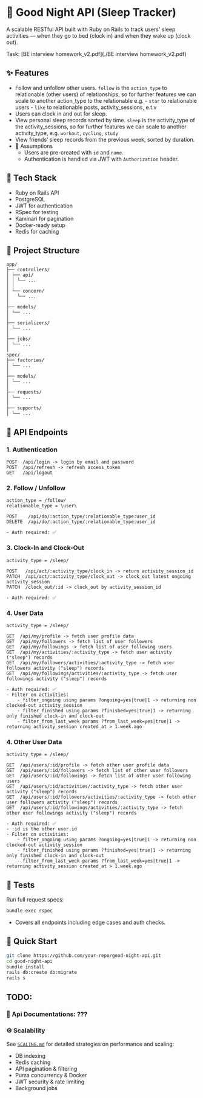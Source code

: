# 🌙 Good Night API (Sleep Tracker)

A scalable RESTful API built with Ruby on Rails to track users' sleep activities — when they go to bed (clock in) and when they wake up (clock out).

Task: [BE interview homework_v2.pdf](./BE interview homework_v2.pdf)

## ✨ Features

- Follow and unfollow other users.
  `follow` is the `action_type` to relationable (other users) of relationships,
  so for further features we can scale to another action_type to the relationable
  e.g. - `star` to relationable users - `like` to relationable posts, activity_sessions, e.t.v
- Users can clock in and out for sleep.
- View personal sleep records sorted by time.
  `sleep` is the activity_type of the activity_sessions,
  so for further features we can scale to another activity_type, e.g. `workout`, `cycling`, `study`
- View friends’ sleep records from the previous week, sorted by duration.
- 🙋 Assumptions
  - Users are pre-created with `id` and `name`.
  - Authentication is handled via JWT with `Authorization` header.

## 🔧 Tech Stack

- Ruby on Rails API
- PostgreSQL
- JWT for authentication
- RSpec for testing
- Kaminari for pagination
- Docker-ready setup
- Redis for caching

## 📁 Project Structure

```
app/
├── controllers/
│ ├── api/
│ │ └── ...
│ │
│ └── concern/
│   └── ...
│
├── models/
│ └── ...
│
├── serializers/
│ └── ...
│
├── jobs/
│ └── ...
│
spec/
├── factories/
│ └── ...
│
├── models/
│ └── ...
│
├── requests/
│ └── ...
│
├── supports/
│ └── ...

```

## 📌 API Endpoints

### 1. Authentication

```http
POST  /api/login -> login by email and password
POST  /api/refresh -> refresh access_token
GET   /api/logout
```

### 2. Follow / Unfollow

```http
action_type = /follow/
relationable_type = \user\

POST    /api/do/:action_type/:relationable_type:user_id
DELETE  /api/do/:action_type/:relationable_type:user_id

- Auth required: ✅
```

### 3. Clock-In and Clock-Out

```http
activity_type = /sleep/

POST   /api/act/:activity_type/clock_in -> return activity_session_id
PATCH  /api/act/:activity_type/clock_out -> clock_out latest ongoing activity_session
PATCH  /clock_out/:id -> clock_out by activity_session_id

- Auth required: ✅
```

### 4. User Data

```http
activity_type = /sleep/

GET  /api/my/profile -> fetch user profile data
GET  /api/my/followers -> fetch list of user followers
GET  /api/my/followings -> fetch list of user following users
GET  /api/my/activities/:activity_type -> fetch user activity ("sleep") records
GET  /api/my/followers/activities/:activity_type -> fetch user followers activity ("sleep") records
GET  /api/my/followings/activities/:activity_type -> fetch user followings activity ("sleep") records

- Auth required: ✅
- Filter on activities:
    - filter_ongoing using params ?ongoing=yes|true|1 -> returning non clocked-out activity_session
    - filter_finished using params ?finished=yes|true|1 -> returning only finished clock-in and clock-out
    - filter_from_last_week params ?from_last_week=yes|true|1 -> returning activity_session created_at > 1.week.ago
```

### 4. Other User Data

```http
activity_type = /sleep/

GET  /api/users/:id/profile -> fetch other user profile data
GET  /api/users/:id/followers -> fetch list of other user followers
GET  /api/users/:id/followings -> fetch list of other user following users
GET  /api/users/:id/activities/:activity_type -> fetch other user activity ("sleep") records
GET  /api/users/:id/followers/activities/:activity_type -> fetch other user followers activity ("sleep") records
GET  /api/users/:id/followings/activities/:activity_type -> fetch other user followings activity ("sleep") records

- Auth required: ✅
- :id is the other user.id
- Filter on activities:
    - filter_ongoing using params ?ongoing=yes|true|1 -> returning non clocked-out activity_session
    - filter_finished using params ?finished=yes|true|1 -> returning only finished clock-in and clock-out
    - filter_from_last_week params ?from_last_week=yes|true|1 -> returning activity_session created_at > 1.week.ago
```

## 🧪 Tests

Run full request specs:

```bash
bundle exec rspec
```

- Covers all endpoints including edge cases and auth checks.

## 🚀 Quick Start

```bash
git clone https://github.com/your-repo/good-night-api.git
cd good-night-api
bundle install
rails db:create db:migrate
rails s
```

## TODO:

### 📄 Api Documentations: ???

### ⚙️ Scalability

See [`SCALING.md`](./SCALING.md) for detailed strategies on performance and scaling:

- DB indexing
- Redis caching
- API pagination & filtering
- Puma concurrency & Docker
- JWT security & rate limiting
- Background jobs
